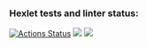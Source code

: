 ### Hexlet tests and linter status:
[![Actions Status](https://github.com/nkrasnov322/java-project-lvl3/workflows/hexlet-check/badge.svg)](https://github.com/nkrasnov322/java-project-lvl3/actions)
<a href="https://codeclimate.com/github/nkrasnov322/java-project-lvl3/maintainability"><img src="https://api.codeclimate.com/v1/badges/efb4a534ad71840e5132/maintainability" /></a>
<a href="https://codeclimate.com/github/nkrasnov322/java-project-lvl3/test_coverage"><img src="https://api.codeclimate.com/v1/badges/efb4a534ad71840e5132/test_coverage" /></a>
